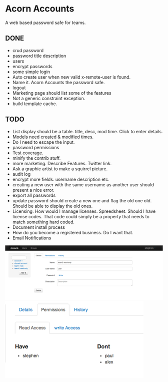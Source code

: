 Acorn Accounts
==============
A web based password safe for teams.

DONE
----
* crud password
* password title description
* users
* encrypt passwords
* some simple login
* Auto create user when new valid x-remote-user is found.
* Name it. Acorn Accounts the password safe.
* logout
* Marketing page should list some of the features
* Not a generic constraint exception.
* build template cache.

TODO
----
* List display should be a table. title, desc, mod time. Click to enter details.
* Models need created & modified times.
* Do I need to escape the input.
* password permissions
* Test coverage.
* minify the contrib stuff.
* more marketing. Describe Features. Twitter link.
* Ask a graphic artist to make a squirrel picture.
* audit log
* encrypt more fields. username description etc.
* creating a new user with the same username as another user should present a nice error. 
* export all passwords
* update password should create a new one and flag the old one old. Should be able to display the old ones.
* Licensing. How would I manage licenses. Spreedsheet. Should I have license codes. That code could simply be a property that needs to match something hard coded.
* Document install process
* How do you become a registered business. Do I want that.
* Email Notifications

![screenshot](./screenshot1.png)
![screenshot](./screenshot2.png)

